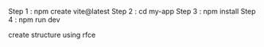 Step 1 : npm create vite@latest
Step 2 : cd my-app
Step 3 : npm install
Step 4 : npm run dev

create structure using  rfce 